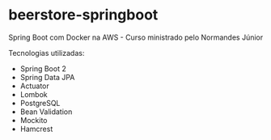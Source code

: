 # beerstore-springboot
Spring Boot com Docker na AWS - Curso ministrado pelo Normandes Júnior

Tecnologias utilizadas: 
 - Spring Boot 2 
 - Spring Data JPA 
 - Actuator
 - Lombok
 - PostgreSQL
 - Bean Validation
 - Mockito
 - Hamcrest
 
 

